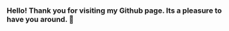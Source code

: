 ### Hello! Thank you for visiting my Github page. Its a pleasure to have you around. 👋

<!--
**joyjitchatterjee/joyjitchatterjee** is a ✨ _special_ ✨ repository because its `README.md` (this file) appears on your GitHub profile.>

I am a Final Year PhD. Computer Science Researcher at the University of Hull, United Kingdom. My present research spans the domain of tackling climate change with AI, wherein, I develop specialised AI techniques to help make make wind energy sources more reliable, through explainable and intelligent decision support in their operations & maintenance. Feel free to check out my personal website at http://joyjitchatterjee.github.io for more details on my past and present works.

You can reach me at joyjitece@gmail.com or connect with me on Social Media. 

[![Joyjit's github stats](https://github-readme-stats.vercel.app/api?username=joyjitchatterjee)](https://github.com/anuraghazra/github-readme-stats)

